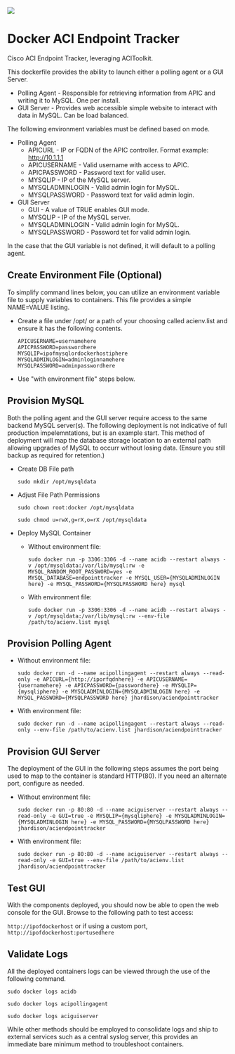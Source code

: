 [![](https://images.microbadger.com/badges/version/jhardison/aciendpointtracker.svg)](https://microbadger.com/images/jhardison/aciendpointtracker "Get your own version badge on microbadger.com")
# Docker ACI Endpoint Tracker
Cisco ACI Endpoint Tracker, leveraging ACIToolkit.

This dockerfile provides the ability to launch either a polling agent or a GUI Server.
  * Polling Agent - Responsible for retrieving information from APIC and writing it to MySQL. One per install.
  * GUI Server - Provides web accessible simple website to interact with data in MySQL. Can be load balanced.

The following environment variables must be defined based on mode.

  * Polling Agent
    * APICURL - IP or FQDN of the APIC controller. Format example: http://10.1.1.1
    * APICUSERNAME - Valid username with access to APIC.
    * APICPASSWORD - Password text for valid user.
    * MYSQLIP - IP of the MySQL server.
    * MYSQLADMINLOGIN - Valid admin login for MySQL.
    * MYSQLPASSWORD - Password text for valid admin login.
  * GUI Server
    * GUI - A value of TRUE enables GUI mode.
    * MYSQLIP - IP of the MySQL server.
    * MYSQLADMINLOGIN - Valid admin login for MySQL.
    * MYSQLPASSWORD - Password tet for valid admin login.

In the case that the GUI variable is not defined, it will default to a polling agent.

## Create Environment File (Optional)
To simplify command lines below, you can utilize an environment variable file to supply variables to containers. This file
provides a simple NAME=VALUE listing.

  * Create a file under /opt/ or a path of your choosing called acienv.list and ensure it has the following contents.
  
    ```APICURL=http://ipofapic
    APICUSERNAME=usernamehere
    APICPASSWORD=passwordhere
    MYSQLIP=ipofmysqlordockerhostiphere
    MYSQLADMINLOGIN=adminloginnamehere
    MYSQLPASSWORD=adminpasswordhere
    ```
  * Use "with environment file" steps below.
  

## Provision MySQL
Both the polling agent and the GUI server require access to the same backend MySQL server(s). The following deployment
is not indicative of full production impelemntations, but is an example start. This method of deployment will map the
database storage location to an external path allowing upgrades of MySQL to occurr without losing data. (Ensure you still
backup as required for retention.)

  - Create DB File path
    
    `sudo mkdir /opt/mysqldata` 
    
  - Adjust File Path Permissions
    
    `sudo chown root:docker /opt/mysqldata`

    `sudo chmod u=rwX,g=rX,o=rX /opt/mysqldata`

  - Deploy MySQL Container
    
    * Without environment file:

      `sudo docker run -p 3306:3306 -d --name acidb --restart always -v /opt/mysqldata:/var/lib/mysql:rw -e MYSQL_RANDOM_ROOT_PASSWORD=yes -e MYSQL_DATABASE=endpointtracker -e MYSQL_USER={MYSQLADMINLOGIN here} -e MYSQL_PASSWORD={MYSQLPASSWORD here} mysql`
    
    * With environment file:

      `sudo docker run -p 3306:3306 -d --name acidb --restart always -v /opt/mysqldata:/var/lib/mysql:rw --env-file /path/to/acienv.list mysql`

## Provision Polling Agent
    
  * Without environment file:

    `sudo docker run -d --name acipollingagent --restart always --read-only -e APICURL={http://iporfqdnhere} -e APICUSERNAME={usernamehere} -e APICPASSWORD={passwordhere} -e MYSQLIP={mysqliphere} -e MYSQLADMINLOGIN={MYSQLADMINLOGIN here} -e MYSQL_PASSWORD={MYSQLPASSWORD here} jhardison/aciendpointtracker`

  * With environment file:
      
    `sudo docker run -d --name acipollingagent --restart always --read-only --env-file /path/to/acienv.list jhardison/aciendpointtracker`

## Provision GUI Server
The deployment of the GUI in the following steps assumes the port being used to map to the container is standard HTTP(80). If you need an alternate port, configure as needed.
  * Without environment file:

    `sudo docker run -p 80:80 -d --name aciguiserver --restart always --read-only -e GUI=true -e MYSQLIP={mysqliphere} -e MYSQLADMINLOGIN={MYSQLADMINLOGIN here} -e MYSQL_PASSWORD={MYSQLPASSWORD here} jhardison/aciendpointtracker`

  * With environment file:
      
    `sudo docker run -p 80:80 -d --name aciguiserver --restart always --read-only -e GUI=true --env-file /path/to/acienv.list jhardison/aciendpointtracker`

## Test GUI
With the components deployed, you should now be able to open the web console for the GUI. Browse to the following path to test access:

`http://ipofdockerhost` or if using a custom port, `http://ipofdockerhost:portusedhere`

## Validate Logs
All the deployed containers logs can be viewed through the use of the following command.

  `sudo docker logs acidb`

  `sudo docker logs acipollingagent`

  `sudo docker logs aciguiserver`

While other methods should be employed to consolidate logs and ship to external services such as a central syslog server, this provides an immediate bare minimum method to troubleshoot containers.